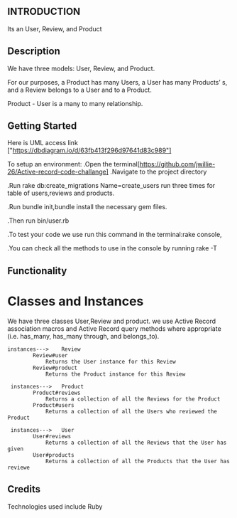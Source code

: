 ## INTRODUCTION

Its an User, Review, and Product

## Description

We have three models: User, Review, and Product.

For our purposes, a Product has many Users, a User has many Products’ s, and a Review belongs to a User and to a Product.

Product - User is a many to many relationship.


## Getting Started
Here is UML access link ["https://dbdiagram.io/d/63fb413f296d97641d83c989"]

To setup an environment:
.Open the terminal[https://github.com/jwillie-26/Active-record-code-challange]
.Navigate to the project directory

.Run rake db:create_migrations Name=create_users
run three times for table of users,reviews and products.

.Run bundle init,bundle install the necessary gem files.

.Then run bin/user.rb
 
 .To test your code we use run this command in the terminal:rake console,

 .You can check all the methods to use in the console by running rake -T



## Functionality

 # Classes and Instances
 We have three classes User,Review and product.
 we use Active Record association macros and Active Record query methods where appropriate (i.e. has_many, has_many through, and belongs_to).

 
    instances--->    Review
            Review#user
                Returns the User instance for this Review
            Review#product
                Returns the Product instance for this Review

     instances--->   Product
            Product#reviews
                Returns a collection of all the Reviews for the Product
            Product#users
                Returns a collection of all the Users who reviewed the Product

     instances--->   User
            User#reviews
                Returns a collection of all the Reviews that the User has given
            User#products
                Returns a collection of all the Products that the User has reviewe



## Credits

Technologies used include Ruby 

